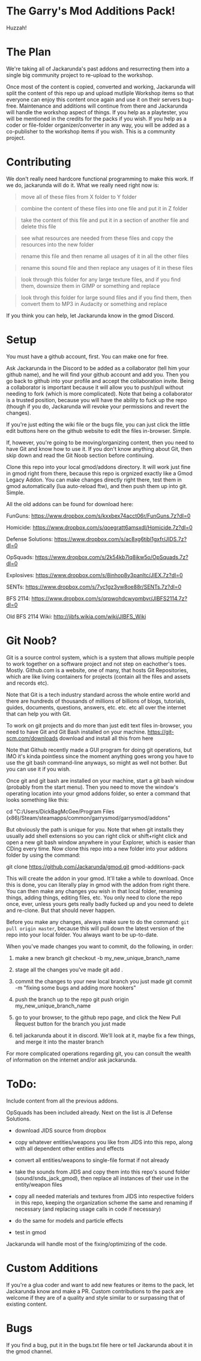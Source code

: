 # The Garry's Mod Additions Pack!

Huzzah!

# The Plan

We're taking all of Jackarunda's past addons and resurrecting them into a single big community project to re-upload to the workshop.

Once most of the content is copied, converted and working, Jackarunda will split the content of this repo up and upload mutliple Workshop items so that everyone can enjoy this content once again and use it on their servers bug-free. Maintenance and additions will continue from there and Jackarunda will handle the workshop aspect of things. If you help as a playtester, you will be mentioned in the credits for the packs if you wish. If you help as a coder or file-folder organizer/converter in any way, you will be added as a co-publisher to the workshop items if you wish. This is a community project.

# Contributing

We don't really need hardcore functional programming to make this work. If we do, jackarunda will do it. What we really need right now is:

> move all of these files from X folder to Y folder

> combine the content of these files into one file and put it in Z folder

> take the content of this file and put it in a section of another file and delete this file

> see what resources are needed from these files and copy the resources into the new folder

> rename this file and then rename all usages of it in all the other files

> rename this sound file and then replace any usages of it in these files

> look through this folder for any large texture files, and if you find them, downsize them in GIMP or something and replace

> look throgh this folder for large sound files and if you find them, then convert them to MP3 in Audacity or something and replace

If you think you can help, let Jackarunda know in the gmod Discord.

# Setup

You must have a github account, first. You can make one for free.

Ask Jackarunda in the Discord to be added as a collaborator (tell him your github name), and he will find your github account and add you. Then you go back to github into your profile and accept the collaboration invite. Being a collaborator is important because it will allow you to push/pull without needing to fork (which is more complicated). Note that being a collaborator is a trusted position, because you will have the ability to fuck up the repo (though if you do, Jackarunda will revoke your permissions and revert the changes).

If you're just edting the wiki file or the bugs file, you can just click the little edit buttons here on the github website to edit the files in-browser. Simple.

If, however, you're going to be moving/organizing content, then you need to have Git and know how to use it.
If you don't know anything about Git, then skip down and read the Git Noob section before continuing.

Clone this repo into your local gmod/addons directory. It will work just fine in gmod right from there, because this repo is orgnized exactly like a Gmod Legacy Addon. You can make changes directly right there, test them in gmod automatically (lua auto-reload ftw), and then push them up into git. Simple.

All the old addons can be found for download here:

FunGuns: https://www.dropbox.com/s/kxxbex74acct06r/FunGuns.7z?dl=0

Homicide: https://www.dropbox.com/s/qoegratt6amsxdl/Homicide.7z?dl=0

Defense Solutions: https://www.dropbox.com/s/ac8xg6tibl1gxfr/JIDS.7z?dl=0

OpSquads: https://www.dropbox.com/s/2k54kb7lq8ikw5o/OpSquads.7z?dl=0

Explosives: https://www.dropbox.com/s/8inhop8y3panltc/JIEX.7z?dl=0

SENTs: https://www.dropbox.com/s/7yc1gz3yw8oe88r/SENTs.7z?dl=0

BFS 2114: https://www.dropbox.com/s/qrpwohdcwypmbvr/JIBFS2114.7z?dl=0

Old BFS 2114 Wiki: http://jibfs.wikia.com/wiki/JIBFS_Wiki 

# Git Noob?

Git is a source control system, which is a system that allows multiple people to work together on a software project and not step on eachother's toes. Mostly. Github.com is a website, one of many, that hosts Git Repositories, which are like living containers for projects (contain all the files and assets and records etc).

Note that Git is a tech industry standard across the whole entire world and there are hundreds of thousands of millions of billions of blogs, tutorials, guides, documents, questions, answers, etc. etc. etc all over the internet that can help you with Git.

To work on git projects and do more than just edit text files in-browser, you need to have Git and Git Bash installed on your machine.
https://git-scm.com/downloads download and install all this from here

Note that Github recently made a GUI program for doing git operations, but IMO it's kinda pointless since the moment anything goes wrong you have to use the git bash command-line anyways, so might as well not bother. But you can use it if you wish.

Once git and git bash are installed on your machine, start a git bash window (probably from the start menu). Then you need to move the window's operating location into your gmod addons folder, so enter a command that looks something like this:

cd "C:/Users/DickBagMcGee/Program Files (x86)/Steam/steamapps/common/garrysmod/garrysmod/addons"

But obviously the path is unique for you. Note that when git installs they usually add shell extensions so you can right click or shift+right click and open a new git bash window anywhere in your Explorer, which is easier than CDing every time. Now clone this repo into a new folder into your addons folder by using the command:

git clone https://github.com/Jackarunda/gmod.git gmod-additions-pack

This will create the addon in your gmod. It'll take a while to download. Once this is done, you can literally play in gmod with the addon from right there. You can then make any changes you wish in that local folder, renaming things, adding things, editing files, etc. You only need to clone the repo once, ever, unless yours gets really badly fucked up and you need to delete and re-clone. But that should never happen.

Before you make any changes, always make sure to do the command: `git pull origin master`, because this will pull down the latest version of the repo into your local folder. You always want to be up-to-date.

When you've made changes you want to commit, do the following, in order:

1. make a new branch
git checkout -b my_new_unique_branch_name

2. stage all the changes you've made
git add .

3. commit the changes to your new local branch you just made
git commit -m "fixing some bugs and adding more hookers"

4. push the branch up to the repo
git push origin my_new_unique_branch_name

5. go to your browser, to the github repo page, and click the New Pull Request button for the branch you just made

6. tell jackarunda about it in discord. We'll look at it, maybe fix a few things, and merge it into the master branch

For more complicated operations regarding git, you can consult the wealth of information on the internet and/or ask jackarunda.

# ToDo:

Include content from all the previous addons.

OpSquads has been included already. Next on the list is JI Defense Solutions.

- download JIDS source from dropbox
- copy whatever entities/weapons you like from JIDS into this repo, along with all dependent other entities and effects
- convert all entities/weapons to single-file format if not already
- take the sounds from JIDS and copy them into this repo's sound folder (sound/snds_jack_gmod), then replace all instances of their use in the entity/weapon files
- copy all needed materials and textures from JIDS into respective folders in this repo, keeping the organization scheme the same and renaming if necessary (and replacing usage calls in code if necessary)
- do the same for models and particle effects

- test in gmod

Jackarunda will handle most of the fixing/optimizing of the code.

# Custom Additions

If you're a glua coder and want to add new features or items to the pack, let Jackarunda know and make a PR. Custom contributions to the pack are welcome if they are of a quality and style similar to or surpassing that of existing content.

# Bugs

If you find a bug, put it in the bugs.txt file here or tell Jackarunda about it in the gmod channel.
